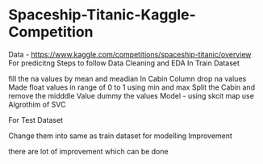 # Spaceship-Titanic-Kaggle-Competition
Data - https://www.kaggle.com/competitions/spaceship-titanic/overview
For predicitng Steps to follow
Data Cleaning and EDA In Train Dataset

fill the na values by mean and meadian
In Cabin Column drop na values
Made float values in range of 0 to 1 using min and max
Split the Cabin and remove the midddle Value
dummy the values
Model - using skcit map use Algrothim of SVC

For Test Dataset

Change them into same as train dataset for modelling
Improvement

there are lot of improvement which can be done

